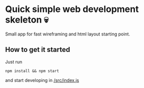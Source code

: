 # Quick simple web development skeleton :skull:

Small app for fast wireframing and html layout starting point.

## How to get it started

Just run

    npm install && npm start

and start developing in [/src/index.js](/src/index.js)